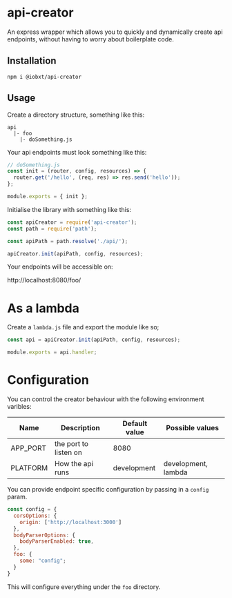 # api-creator

An express wrapper which allows you to quickly and dynamically create api endpoints, without having to worry about boilerplate code.

## Installation

`npm i @iobxt/api-creator`

## Usage

Create a directory structure, something like this:

```
api
  |- foo
    |- doSomething.js
```

Your api endpoints must look something like this:

```javascript
// doSomething.js
const init = (router, config, resources) => {
  router.get('/hello', (req, res) => res.send('hello'));
};

module.exports = { init };
```

Initialise the library with something like this:

```javascript
const apiCreator = require('api-creator');
const path = require('path');

const apiPath = path.resolve('./api/');

apiCreator.init(apiPath, config, resources);
```

Your endpoints will be accessible on:

http://localhost:8080/foo/

# As a lambda

Create a `lambda.js` file and export the module like so;

```javascript
const api = apiCreator.init(apiPath, config, resources);

module.exports = api.handler;
```

# Configuration

You can control the creator behaviour with the following environment varibles:

| Name     | Description           | Default value | Possible values     |
| -------- | --------------------- | ------------- | ------------------- |
| APP_PORT | the port to listen on | 8080          |                     |
| PLATFORM | How the api runs      | development   | development, lambda |

You can provide endpoint specific configuration by passing in a `config` param.

```javascript
const config = {
  corsOptions: {
    origin: ['http://localhost:3000']
  },
  bodyParserOptions: {
    bodyParserEnabled: true,
  },
  foo: {
    some: "config";
  }
}
```

This will configure everything under the `foo` directory.
